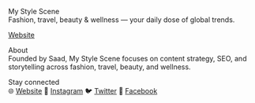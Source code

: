 My Style Scene  
Fashion, travel, beauty & wellness — your daily dose of global trends.  

[Website](https://mystylescene.com/) 

About  
Founded by Saad, My Style Scene focuses on content strategy, SEO, and storytelling across fashion, travel, beauty, and wellness.  

Stay connected  
🌐 [Website](https://mystylescene.com/)
📸 [Instagram](https://www.instagram.com/mystylescene1) 
🐦 [Twitter](https://x.com/mystylescen) 
📘 [Facebook](https://www.facebook.com/profile.php?id=61577215213089)

